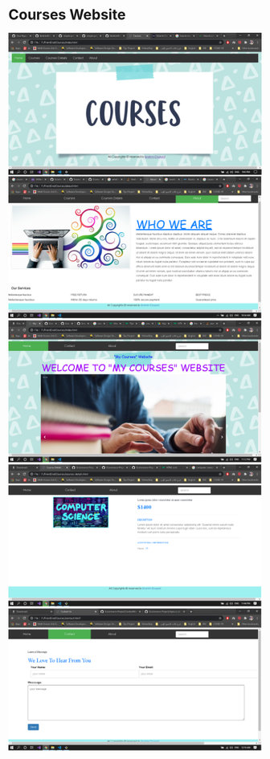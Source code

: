 # Courses Website
<img src="./imgs/README/1.png"/>
<img src="./imgs/README/about-us-readme.png"/>
<img src="./imgs/README/home-page.png"/>
<img src="./imgs/README/courses-detatils.png"/>
<img src="./imgs/README/contact.png"/>